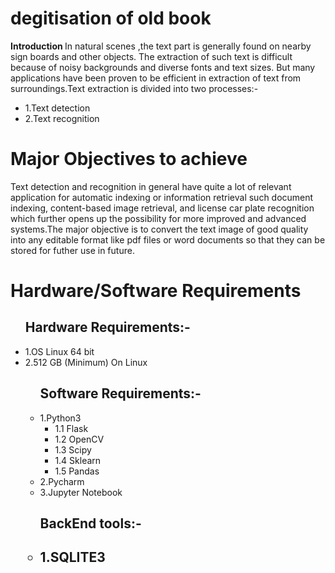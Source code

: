 
<h1>degitisation of old book </h1>
<b> Introduction </b>
In natural scenes ,the text part is generally found on nearby sign boards and other objects. The extraction of such text is
difficult because of noisy backgrounds and diverse fonts and text sizes. But many applications have been proven to be efficient in extraction of text from surroundings.Text extraction is divided into two processes:-
<ul>
<li> 1.Text detection</li>
<li> 2.Text recognition </li>
</ul>
<h1> Major Objectives to achieve </h1>
Text detection and recognition in general have quite a lot of relevant application for automatic indexing or information retrieval such document indexing, content-based image retrieval, and license car plate recognition which further opens up the possibility for more improved and advanced systems.The major objective is to convert the text image of good quality into any editable format like pdf files or word documents so that they can be stored for futher use in future.
<h1> Hardware/Software Requirements </h1>
<ul>
  <h2> Hardware Requirements:-</h2>
    <li> 1.OS Linux 64 bit</li>
    <li> 2.512 GB (Minimum) On Linux</li>
<ul> 
  <h2> Software Requirements:-</h2>
  <li>1.Python3 
     <ul> 
     <li>1.1 Flask</li>
     <li>1.2 OpenCV</li>
     <li>1.3 Scipy</li>
     <li>1.4 Sklearn</li>
     <li>1.5 Pandas</li>
     </ul>
  </li>
  <li> 2.Pycharm</li>
  <li> 3.Jupyter Notebook</li>
</ul>
<ul>
  <h2>BackEnd tools:-<h2>
  <li>1.SQLITE3 </li>
<ul>
